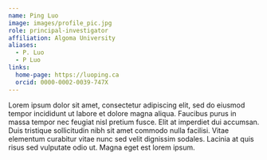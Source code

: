 ```yaml
---
name: Ping Luo
image: images/profile_pic.jpg
role: principal-investigator
affiliation: Algoma University
aliases:
  - P. Luo
  - P Luo
links:
  home-page: https://luoping.ca
  orcid: 0000-0002-0039-747X
---
```


Lorem ipsum dolor sit amet, consectetur adipiscing elit, sed do eiusmod tempor incididunt ut labore et dolore magna aliqua.
Faucibus purus in massa tempor nec feugiat nisl pretium fusce.
Elit at imperdiet dui accumsan.
Duis tristique sollicitudin nibh sit amet commodo nulla facilisi.
Vitae elementum curabitur vitae nunc sed velit dignissim sodales.
Lacinia at quis risus sed vulputate odio ut.
Magna eget est lorem ipsum.
